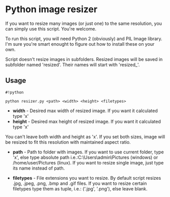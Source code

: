 # Python image resizer #

If you want to resize many images (or just one) to the same resolution, you can simply use this script. You're welcome.

To run this script, you will need Python 2 (obviously) and PIL Image library. I'm sure you're smart enought to figure out how to install these on your own.

Script doesn't resize images in subfolders. 
Resized images will be saved in subfolder named 'resized'. Their names will start with 'resized_'.

## Usage ##

```
#!python

python resizer.py <path> <width> <height> <filetypes>
```

* **width** - Desired max width of resized image. If you want it calculated type 'x'
* **height** - Desired max height of resized image. If you want it calculated type 'x'

You can't leave both width and height as 'x'. If you set both sizes, image will be resized to fit this resolution with maintained aspect ratio.

* **path** - Path to folder with images. If you want to use current folder, type 'x', else type absolute path i.e.:C:\Users\admin\Pictures (windows) or /home/user/Pictures (linux). 
If you want to resize single image, just type its name instead of path. 

* **filetypes** - File extensions you want to resize. By default script resizes .jpg, .jpeg, .png, .bmp and .gif files. If you want to resize certain filetypes type them as tuple, i.e.: ('.jpg', '.png'), else leave blank.

